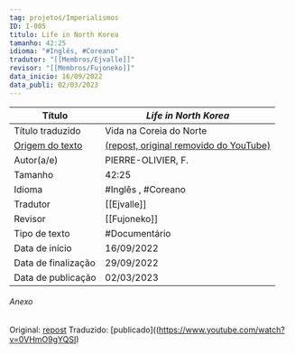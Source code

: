 ```yaml
---
tag: projetos/Imperialismos
ID: I-005
titulo: Life in North Korea
tamanho: 42:25
idioma: "#Inglês, #Coreano"  
tradutor: "[[Membros/Ejvalle]]"
revisor: "[[Membros/Fujoneko]]"
data_inicio: 16/09/2022
data_publi: 02/03/2023
---
```


|Título               |_Life in North Korea_|
| ------------------- | ------------------------------------------------------------------ |
| Título traduzido    |Vida na Coreia do Norte|
| [Origem do texto](https://www.youtube.com/watch?v=JS2BK91u69g)   |[(repost, original removido do YouTube)](https://www.youtube.com/watch?v=JS2BK91u69g)|
| Autor(a/e)          |PIERRE-OLIVIER, F.|
| Tamanho             |42:25|
| Idioma              | #Inglês , #Coreano |
| Tradutor            |[[Ejvalle]]|
| Revisor             |[[Fujoneko]]|
| Tipo de texto       | #Documentário |
| Data de início      |16/09/2022|
| Data de finalização |29/09/2022|
| Data de publicação  |02/03/2023|

###### Anexo
Original: [repost](https://www.youtube.com/watch?v=JS2BK91u69g)
Traduzido: [publicado]((https://www.youtube.com/watch?v=0VHmO9gYQSI)